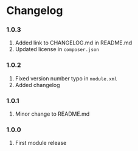 # Changelog

### 1.0.3

1. Added link to CHANGELOG.md in README.md
1. Updated license in `composer.json`

### 1.0.2

1. Fixed version number typo in `module.xml`
1. Added changelog

### 1.0.1

1. Minor change to README.md

### 1.0.0 

1. First module release